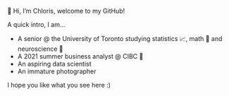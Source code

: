 👋 Hi, I’m Chloris, welcome to my GitHub!

A quick intro, I am...
 - A senior @ the University of Toronto studying statistics 📈, math 🔢 and neuroscience 🧠
 - A 2021 summer business analyst @ CIBC 🏦
 - An aspiring data scientist 
 - An immature photographer 

I hope you like what you see here :) 




